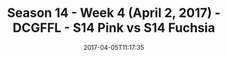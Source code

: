 ---
title: Season 14 - Week 4 (April 2, 2017) - DCGFFL - S14 Pink vs S14 Fuchsia
teams-score:
- team: _teams/s14-pink.md
  score:
- team: _teams/s14-fuchsia.md
  score: 14
mvp: Greg C. & Isaac
game-ball: Mike B & Smiffy
season: 14
week: 4
date: '2017-04-05T11:17:35'
pageid: season-14-week-4-april-2-2017-5102-vs-5096
---